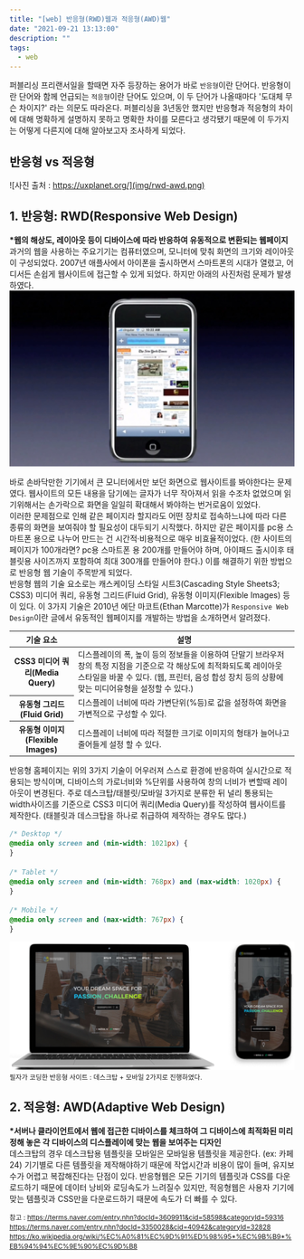 ```yaml
---
title: "[web] 반응형(RWD)웹과 적응형(AWD)웹"
date: "2021-09-21 13:13:00"
description: ""
tags:
  - web
---
```


퍼블리싱 프리랜서일을 할때면 자주 등장하는 용어가 바로 `반응형`이란 단어다. 반응형이란 단어와 함께 언급되는 `적응형`이란 단어도 있으며, 이 두 단어가 나올때마다 '도대체 무슨 차이지?' 라는 의문도 따라온다. 퍼블리싱을 3년동안 했지만 반응형과 적응형의 차이에 대해 명확하게 설명하지 못하고 명확한 차이를 모른다고 생각됐기 때문에 이 두가지는 어떻게 다른지에 대해 알아보고자 조사하게 되었다.

## 반응형 vs 적응형

![사진 출처 : https://uxplanet.org/](img/rwd-awd.png)

## 1. 반응형: RWD(Responsive Web Design)

**\*웹의 해상도, 레이아웃 등이 디바이스에 따라 반응하여 유동적으로 변환되는 웹페이지** <br>
과거의 웹을 사용하는 주요기기는 컴퓨터였으며, 모니터에 맞춰 화면의 크기와 레이아웃이 구성되었다. 2007년 애플사에서 아이폰을 출시하면서 스마트폰의 시대가 열렸고, 어디서든 손쉽게 웹사이트에 접근할 수 있게 되었다. 하지만 아래의 사진처럼 문제가 발생하였다.
![](img/steveJobsIPhone.jpg)

바로 손바닥만한 기기에서 큰 모니터에서만 보던 화면으로 웹사이트를 봐야한다는 문제였다. 웹사이트의 모든 내용을 담기에는 글자가 너무 작아져서 읽을 수조차 없었으며 읽기위해서는 손가락으로 화면을 일일히 확대해서 봐야하는 번거로움이 있었다. <br>
이러한 문제점으로 인해 같은 페이지라 할지라도 어떤 장치로 접속하느냐에 따라 다른 종류의 화면을 보여줘야 할 필요성이 대두되기 시작했다. 하지만 같은 페이지를 pc용 스마트폰 용으로 나누어 만드는 건 시간적·비용적으로 매우 비효율적이었다. (한 사이트의 페이지가 100개라면? pc용 스마트폰 용 200개를 만들어야 하며, 아이패드 출시이후 태블릿용 사이즈까지 포함하여 최대 300개를 만들어야 한다.) 이를 해결하기 위한 방법으로 반응형 웹 기술이 주목받게 되었다. <br>
반응형 웹의 기술 요소로는 캐스케이딩 스타일 시트3(Cascading Style Sheets3; CSS3) 미디어 쿼리, 유동형 그리드(Fluid Grid), 유동형 이미지(Flexible Images) 등이 있다.
이 3가지 기술은 2010년 에단 마코트(Ethan Marcotte)가 `Responsive Web Design`이란 글에서 유동적인 웹페이지를 개발하는 방법을 소개하면서 알려졌다.

<table>
    <thead>
        <tr>
            <th>기술 요소</th>
            <th>설명</th>
        </tr>
    </thead>
    <tbody>
        <tr>
            <th>CSS3 미디어 쿼리(Media Query)</th>
            <td>디스플레이의 폭, 높이 등의 정보들을 이용하여 단말기 브라우저 창의 특정 지점을 기준으로 각 해상도에 최적화되도록 레이아웃 스타일을 바꿀 수 있다. (웹, 프린터, 음성 합성 장치 등의 상황에 맞는 미디어유형을 설정할 수 있다.) </td>
        </tr>
        <tr>
            <th>유동형 그리드(Fluid Grid)</th>
            <td>디스플레이 너비에 따라 가변단위(%등)로 값을 설정하여 화면을 가변적으로 구성할 수 있다.</td>
        </tr>
        <tr>
            <th>유동형 이미지(Flexible Images)</th>
            <td>디스플레이 너비에 따라 적절한 크기로 이미지의 형태가 늘어나고 줄어들게 설정 할 수 있다.</td>
        </tr>
    </tbody>
</table>

반응형 홈페이지는 위의 3가지 기술이 어우러져 스스로 환경에 반응하여 실시간으로 적용되는 방식이며, 디바이스의 가로너비와 %단위를 사용하여 창의 너비가 변할때 레이아웃이 변경된다. 주로 데스크탑/태블릿/모바일 3가지로 분류한 뒤 널리 통용되는 width사이즈를 기준으로 CSS3 미디어 쿼리(Media Query)를 작성하여 웹사이트를 제작한다. (태블릿과 데스크탑을 하나로 취급하여 제작하는 경우도 많다.)

```css
/* Desktop */
@media only screen and (min-width: 1021px) {
}

/* Tablet */
@media only screen and (min-width: 768px) and (max-width: 1020px) {
}

/* Mobile */
@media only screen and (max-width: 767px) {
}
```

![](img/rwd.png) <br>
<small>필자가 코딩한 반응형 사이트 : 데스크탑 + 모바일 2가지로 진행하였다.</small>

## 2. 적응형: AWD(Adaptive Web Design)

**\*서버나 클라이언트에서 웹에 접근한 디바이스를 체크하여 그 디바이스에 최적화된 미리 정해 놓은 각 디바이스의 디스플레이에 맞는 웹을 보여주는 디자인** <br>
데스크탑의 경우 데스크탑용 템플릿을 모바일은 모바일용 템플릿을 제공한다. (ex: 카페24) 기기별로 다른 템플릿을 제작해야하기 때문에 작업시간과 비용이 많이 들며, 유지보수가 어렵고 복잡해진다는 단점이 있다. 반응형웹은 모든 기기의 템플릿과 CSS를 다운로드하기 때문에 데이터 낭비와 로딩속도가 느려질수 있지만, 적응형웹은 사용자 기기에 맞는 템플릿과 CSS만을 다운로드하기 때문에 속도가 더 빠를 수 있다.

<small class="from add">참고 : <a href="https://terms.naver.com/entry.nhn?docId=3609911&cid=58598&categoryId=59316" target="_blank">https://terms.naver.com/entry.nhn?docId=3609911&cid=58598&categoryId=59316</a><br>
<a href="https://terms.naver.com/entry.nhn?docId=3350028&cid=40942&categoryId=32828" target="_blank">https://terms.naver.com/entry.nhn?docId=3350028&cid=40942&categoryId=32828</a><br>
<a href="https://ko.wikipedia.org/wiki/%EC%A0%81%EC%9D%91%ED%98%95_%EC%9B%B9_%EB%94%94%EC%9E%90%EC%9D%B8" target="_blank">https://ko.wikipedia.org/wiki/%EC%A0%81%EC%9D%91%ED%98%95*%EC%9B%B9*%EB%94%94%EC%9E%90%EC%9D%B8</a>
</small>
